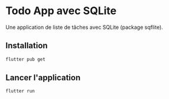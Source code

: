# Todo App avec SQLite

Une application de liste de tâches avec SQLite (package sqflite).

## Installation

```bash
flutter pub get
```

## Lancer l'application

```bash
flutter run
```
